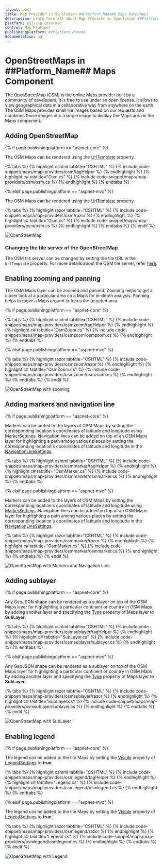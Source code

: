 ```yaml
---
layout: post
title: Map Provider in Syncfusion ##Platform_Name## Maps Component
description: Learn here all about Map Provider in Syncfusion ##Platform_Name## Maps component of Syncfusion Essential JS 2 and more.
platform: ej2-asp-core-mvc
control: Map Provider
publishingplatform: ##Platform_Name##
documentation: ug
---
```


# OpenStreetMaps in ##Platform_Name## Maps Component

The OpenStreetMap (OSM) is the online Maps provider built by a community of developers; it is free to use under an open license. It allows to view geographical data in a collaborative way from anywhere on the earth. The OSM Maps provides small tile images based on our requests and combines those images into a single image to display the Maps area in the Maps component.

## Adding OpenStreetMap

{% if page.publishingplatform == "aspnet-core" %}

The OSM Maps can be rendered using the [UrlTemplate](https://help.syncfusion.com/cr/aspnetcore-js2/Syncfusion.EJ2.Maps.MapsLayer.html#Syncfusion_EJ2_Maps_MapsLayer_UrlTemplate) property.

{% tabs %}
{% highlight cshtml tabtitle="CSHTML" %}
{% include code-snippet/maps/map-providers/osm/tagHelper %}
{% endhighlight %}
{% highlight c# tabtitle="Osm.cs" %}
{% include code-snippet/maps/map-providers/osm/osm.cs %}
{% endhighlight %}
{% endtabs %}

{% elsif page.publishingplatform == "aspnet-mvc" %}

The OSM Maps can be rendered using the [UrlTemplate](https://help.syncfusion.com/cr/aspnetmvc-js2/Syncfusion.EJ2.Maps.MapsLayer.html#Syncfusion_EJ2_Maps_MapsLayer_UrlTemplate) property.

{% tabs %}
{% highlight razor tabtitle="CSHTML" %}
{% include code-snippet/maps/map-providers/osm/razor %}
{% endhighlight %}
{% highlight c# tabtitle="Osm.cs" %}
{% include code-snippet/maps/map-providers/osm/osm.cs %}
{% endhighlight %}
{% endtabs %}
{% endif %}

![OpenStreetMap](../images/MapProviders/open-sreet-map.PNG)

### Changing the tile server of the OpenStreetMap

The OSM tile server can be changed by setting the tile URL in the `UrlTemplate` property. For more details about the OSM tile server, refer [here](https://wiki.openstreetmap.org/wiki/Tiles).

## Enabling zooming and panning

The OSM Maps layer can be zoomed and panned. Zooming helps to get a closer look at a particular area on a Maps for in-depth analysis. Panning helps to move a Maps around to focus the targeted area.

{% if page.publishingplatform == "aspnet-core" %}

{% tabs %}
{% highlight cshtml tabtitle="CSHTML" %}
{% include code-snippet/maps/map-providers/osmzoom/tagHelper %}
{% endhighlight %}
{% highlight c# tabtitle="OsmZoom.cs" %}
{% include code-snippet/maps/map-providers/osmzoom/osmzoom.cs %}
{% endhighlight %}
{% endtabs %}

{% elsif page.publishingplatform == "aspnet-mvc" %}

{% tabs %}
{% highlight razor tabtitle="CSHTML" %}
{% include code-snippet/maps/map-providers/osmzoom/razor %}
{% endhighlight %}
{% highlight c# tabtitle="OsmZoom.cs" %}
{% include code-snippet/maps/map-providers/osmzoom/osmzoom.cs %}
{% endhighlight %}
{% endtabs %}
{% endif %}

![OpenStreetMap with zooming](../images/MapProviders/open-street-map-zooming.PNG)

## Adding markers and navigation line

{% if page.publishingplatform == "aspnet-core" %}

Markers can be added to the layers of OSM Maps by setting the corresponding location's coordinates of latitude and longitude using [MarkerSettings](https://help.syncfusion.com/cr/aspnetcore-js2/Syncfusion.EJ2.Maps.MapsLayer.html#Syncfusion_EJ2_Maps_MapsLayer_MarkerSettings). Navigation lines can be added on top of an OSM Maps layer for highlighting a path among various places by setting the corresponding location's coordinates of latitude and longitude in the [NavigationLineSettings](https://help.syncfusion.com/cr/aspnetcore-js2/Syncfusion.EJ2.Maps.MapsLayer.html#Syncfusion_EJ2_Maps_MapsLayer_NavigationLineSettings).

{% tabs %}
{% highlight cshtml tabtitle="CSHTML" %}
{% include code-snippet/maps/map-providers/osmmarker/tagHelper %}
{% endhighlight %}
{% highlight c# tabtitle="OsmMarker.cs" %}
{% include code-snippet/maps/map-providers/osmmarker/osmmarker.cs %}
{% endhighlight %}
{% endtabs %}

{% elsif page.publishingplatform == "aspnet-mvc" %}

Markers can be added to the layers of OSM Maps by setting the corresponding location's coordinates of latitude and longitude using [MarkerSettings](https://help.syncfusion.com/cr/aspnetmvc-js2/Syncfusion.EJ2.Maps.MapsLayer.html#Syncfusion_EJ2_Maps_MapsLayer_MarkerSettings). Navigation lines can be added on top of an OSM Maps layer for highlighting a path among various places by setting the corresponding location's coordinates of latitude and longitude in the [NavigationLineSettings](https://help.syncfusion.com/cr/aspnetmvc-js2/Syncfusion.EJ2.Maps.MapsLayer.html#Syncfusion_EJ2_Maps_MapsLayer_NavigationLineSettings).

{% tabs %}
{% highlight razor tabtitle="CSHTML" %}
{% include code-snippet/maps/map-providers/osmmarker/razor %}
{% endhighlight %}
{% highlight c# tabtitle="OsmMarker.cs" %}
{% include code-snippet/maps/map-providers/osmmarker/osmmarker.cs %}
{% endhighlight %}
{% endtabs %}
{% endif %}

![OpenStreetMap with Markers and Navigation Line](../images/MapProviders/open-street-map-marker-and-line.PNG)

## Adding sublayer

{% if page.publishingplatform == "aspnet-core" %}

Any GeoJSON shape can be rendered as a sublayer on top of the OSM Maps layer for highlighting a particular continent or country in OSM Maps by adding another layer and specifying the [Type](https://help.syncfusion.com/cr/aspnetcore-js2/Syncfusion.EJ2.Maps.MapsLayer.html#Syncfusion_EJ2_Maps_MapsLayer_Type) property of Maps layer to **SubLayer**.

{% tabs %}
{% highlight cshtml tabtitle="CSHTML" %}
{% include code-snippet/maps/map-providers/osmsublayer/tagHelper %}
{% endhighlight %}
{% highlight c# tabtitle="SubLayer.cs" %}
{% include code-snippet/maps/map-providers/osmsublayer/sublayer.cs %}
{% endhighlight %}
{% endtabs %}

{% elsif page.publishingplatform == "aspnet-mvc" %}

Any GeoJSON shape can be rendered as a sublayer on top of the OSM Maps layer for highlighting a particular continent or country in OSM Maps by adding another layer and specifying the [Type](https://help.syncfusion.com/cr/aspnetmvc-js2/Syncfusion.EJ2.Maps.MapsLayer.html#Syncfusion_EJ2_Maps_MapsLayer_Type) property of Maps layer to **SubLayer**.

{% tabs %}
{% highlight razor tabtitle="CSHTML" %}
{% include code-snippet/maps/map-providers/osmsublayer/razor %}
{% endhighlight %}
{% highlight c# tabtitle="SubLayer.cs" %}
{% include code-snippet/maps/map-providers/osmsublayer/sublayer.cs %}
{% endhighlight %}
{% endtabs %}
{% endif %}

![OpenStreetMap with SubLayer](../images/MapProviders/open-street-map-sublayer.PNG)

## Enabling legend

{% if page.publishingplatform == "aspnet-core" %}

The legend can be added to the tile Maps by setting the [Visible](https://help.syncfusion.com/cr/aspnetcore-js2/Syncfusion.EJ2.Maps.MapsLegendSettings.html#Syncfusion_EJ2_Maps_MapsLegendSettings_Visible) property of [LegendSettings](https://help.syncfusion.com/cr/aspnetcore-js2/Syncfusion.EJ2.Maps.Maps.html#Syncfusion_EJ2_Maps_Maps_LegendSettings) to **true**.

{% tabs %}
{% highlight cshtml tabtitle="CSHTML" %}
{% include code-snippet/maps/map-providers/osmlegend/tagHelper %}
{% endhighlight %}
{% highlight c# tabtitle="Legend.cs" %}
{% include code-snippet/maps/map-providers/osmlegend/osmlegend.cs %}
{% endhighlight %}
{% endtabs %}

{% elsif page.publishingplatform == "aspnet-mvc" %}

The legend can be added to the tile Maps by setting the [Visible](https://help.syncfusion.com/cr/aspnetmvc-js2/Syncfusion.EJ2.Maps.MapsLegendSettings.html#Syncfusion_EJ2_Maps_MapsLegendSettings_Visible) property of [LegendSettings](https://help.syncfusion.com/cr/aspnetmvc-js2/Syncfusion.EJ2.Maps.Maps.html#Syncfusion_EJ2_Maps_Maps_LegendSettings) to **true**.

{% tabs %}
{% highlight razor tabtitle="CSHTML" %}
{% include code-snippet/maps/map-providers/osmlegend/razor %}
{% endhighlight %}
{% highlight c# tabtitle="Legend.cs" %}
{% include code-snippet/maps/map-providers/osmlegend/osmlegend.cs %}
{% endhighlight %}
{% endtabs %}
{% endif %}

![OpenStreetMap with Legend](../images/MapProviders/osm-legend.PNG)